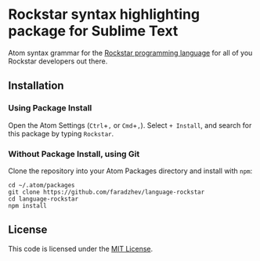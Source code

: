 # Rockstar syntax highlighting package for Sublime Text

Atom syntax grammar for the [Rockstar programming language](https://github.com/dylanbeattie/rockstar) for all of you Rockstar developers out there.

## Installation

### Using Package Install

Open the Atom Settings (`Ctrl`+`,` or `Cmd`+`,`). Select `+ Install`, and search for this package by typing `Rockstar`.

### Without Package Install, using Git

Clone the repository into your Atom Packages directory and install with `npm`:
```
cd ~/.atom/packages
git clone https://github.com/faradzhev/language-rockstar
cd language-rockstar
npm install
```

## License

This code is licensed under the [MIT License](LICENSE).
